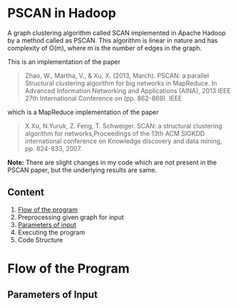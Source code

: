 # PSCAN in Hadoop
A graph clustering algorithm called SCAN implemented in Apache Hadoop by a method called as PSCAN. This algorithm is linear in nature and has complexity of O(m), where m is the number of edges in the graph. <br />

This is an implementation of the paper <br />
> Zhao, W., Martha, V., & Xu, X. (2013, March). PSCAN: a parallel Structural clustering algorithm for big networks in MapReduce. In Advanced Information Networking and Applications (AINA), 2013 IEEE 27th International Conference on (pp. 862-869). IEEE <br />

which is a MapReduce implementation of the paper <br />

> X.Xu, N.Yuruk, Z. Feng, T. Schweiger. SCAN: a structural clustering algorithm for networks,Proceedings of the 13th ACM SIGKDD international conference on Knowledge discovery and data mining, pp. 824-833, 2007. <br />

**Note:** There are slight changes in my code which are not present in the PSCAN paper, but the underlying results are same.

## Content
1. [Flow of the program](#flow-of-the-program)
2. Preprocessing given graph for input
3. [Parameters of input](#parameters-of-input)
4. Executing the program
5. Code Structure

# Flow of the Program










## Parameters of Input
